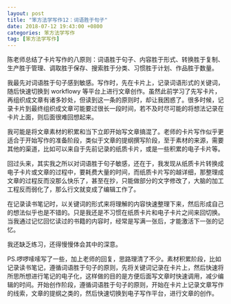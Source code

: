 ```yaml
---
layout: post
title: "笨方法学写作12：词语胜于句子"
date: 2018-07-12 19:43:00 +0800 
categories: 笨方法学写作
tag: [笨方法学写作]
---   
```


陈老师总结了卡片写作的八原则：词语胜于句子、内容胜于形式、转换胜于复制、生产胜于管理、调取胜于保存、搜索胜于分类、习惯胜于计划、作品胜于数量。

我最先对词语胜于句子感到敏感。写作时，先在卡片上，记录词语形式的关键词，随后快速切换到 workflowy 等平台上进行文章创作。虽然此前学习了先写卡片，再组织成文章有诸多妙处，但读到这一条的原则时，却让我困惑了。很多时候，记录卡片到最终组织成文章可能要过很长一段时间，若不及时尽可能的将想法记录在卡片上面，则后面很难回想起来。

我可能是将文章素材的积累和当下立即开始写文章搞混了。老师的卡片写作似乎更适合于开始写作的准备阶段，类似于文章的提纲撰写阶段，至于素材的来源，需要其他的渠道，比如可以来自于先前记录的纸质卡片，或是一些积累的电子卡片等。

回过头来，其实我之所以对词语胜于句子敏感，还在于，我发现从纸质卡片转换成电子卡片或文章的过程中，要耗费大量的时间，而纸质卡片写的越详细，那整理成文章的过程反而没那么快乐了，甚至在抄，只能做部分的文字修改了，大脑的加工工程反而弱化了，那么行文就变成了编辑工作了。

在记录读书笔记时，以关键词的形式来将理解的内容快速整理下来，然后形成自己的想法似乎也是不错的。只是我还是不习惯在纸质卡片和电子卡片之间来回切换。当我通过记忆回忆读过的书籍的内容时，经常是写满一张后，才能激活下一张的记忆。

我还缺乏练习，还得慢慢体会其中的深意。

PS.啰啰嗦嗦写了一些，加上老师的回复，思路理清了不少。素材积累阶段，比如记录读书笔记，遵循词语胜于句子的原则，先将关键词记录在卡片上，然后快速将所思所想进行笔记的电子化，这样做的目的是方便后面写文章时快速调用，减少编辑的时间。开始创作阶段，遵循词语胜于句子的原则，开始在卡片上记录文章写作的线索，文章的提纲之类的，然后快速切换到电子写作平台，进行文章的创作。